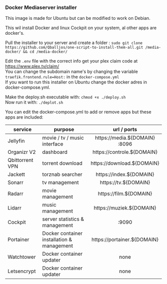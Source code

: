### Docker Mediaserver installer

This image is made for Ubuntu but can be modified to work on Debian.

This wil install Docker and linux Cockpit on your system, al other apps are docker's.

Pull the installer to your server and create a folder :
`sudo git clone https://github.com/Qballjos/one-script-to-install-them-all.git /media-docker/ && cd /media-docker/`


Edit the `.env` file with the correct info  get your plex claim code at https://www.plex.tv/claim/  
You can change the subdomain name's by changing the variable `traefik.frontend.rule=Host:` in the `docker-compose.yml`  
If you want to run this installer on Ubuntu change the docker adres in docker-compose.yml.

Make the deploy.sh executable with: `chmod +x ./deploy.sh`   
Now run it with: `./deplot.sh`

You can edit the docker-compose.yml to add or remove apps but these apps are included:

| service | purpose | url / ports |
| ------- | ------- | :---------: |
| Jellyfin | movie / tv / music interface | https://media.${DOMAIN} <br> :8096 |
| Organizr V2 | dashboard | https://controle.${DOMAIN} |
| Qbittorrent VPN | torrent download | https://download.${DOMAIN} |
| Jackett | torznab searcher | https://index.${DOMAIN} |
| Sonarr | tv management | https://tv.${DOMAIN} |
| Radarr | movie management | https://film.${DOMAIN} |
| Lidarr | music management | https://muziek.${DOMAIN} |
| Cockpit | server statistics & management | :9090 |
| Portainer | Docker container installation & management | https://portainer.${DOMAIN} |
| Watchtower | Docker container updater | none |
| Letsencrypt | Docker container updater | none |


